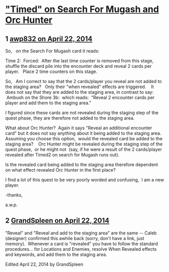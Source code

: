 # [&quot;Timed&quot; on Search For Mugash and Orc Hunter](https://community.fantasyflightgames.com/topic/104511-timed-on-search-for-mugash-and-orc-hunter/)

## 1 [awp832 on April 22, 2014](https://community.fantasyflightgames.com/topic/104511-timed-on-search-for-mugash-and-orc-hunter/?do=findComment&comment=1057290)

So,   on the Search For Mugash card it reads:  

Time 2:  Forced:  After the last time counter is removed from this stage, shuffle the discard pile into the encounter deck and reveal 2 cards per player.   Place 2 time counters on this stage.

So,   Am I correct to say that the 2 cards/player you reveal are not added to the staging area?   Only their "when revealed" effects are triggered.    It does not say that they are added to the staging area, in contrast to say:  Ambush on the Shore 3b:  which reads:  "Reveal 2 encounter cards per player and add them to the staging area."

I figured since these cards are not revealed during the staging step of the quest phase, they are therefore not added to the staging area.   

What about Orc Hunter?  Again it says "Reveal an additional encounter card" but it does not say anything about it being added to the staging area.   Assuming you choose this option,  would the revealed card be added to the staging area?    Orc Hunter might be revealed during the staging step of the quest phase,  or he might not  (say, if he were a result of the 2 cards/player revealed after Timed2 on search for Mugash runs out).    

Is the revealed card being added to the staging area therefore dependent on what effect revealed Orc Hunter in the first place?

I find a lot of this quest to be very poorly worded and confusing,  I am a new player.
 

-thanks,

a.w.p.

## 2 [GrandSpleen on April 22, 2014](https://community.fantasyflightgames.com/topic/104511-timed-on-search-for-mugash-and-orc-hunter/?do=findComment&comment=1057325)

"Reveal" and "Reveal and add to the staging area" are the same -- Caleb (designer) confirmed this awhile back (sorry, don't have a link, just memory).  Whenever a card is "revealed" you have to follow the standard procedures... for Locations and Enemies, resolve When Revealed effects and keywords, and add them to the staging area.  

Edited April 22, 2014 by GrandSpleen

